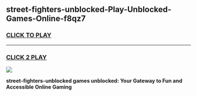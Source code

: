 
## street-fighters-unblocked-Play-Unblocked-Games-Online-f8qz7
<h3>
<a href="https://premium76.site?title=street-fighters-unblocked&ref=25A">CLICK TO PLAY</a></h3>
<hr>

<h3>
<a href="https://premium76.site?title=street-fighters-unblocked&ref=25A">CLICK 2 PLAY</a>
  
</h3>

<a href="https://premium76.site?title=street-fighters-unblocked&ref=25A"><img src="https://clearcache.store/games.png"></a>


**street-fighters-unblocked games unblocked: Your Gateway to Fun and Accessible Online Gaming**
